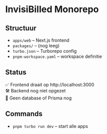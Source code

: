 # InvisiBilled Monorepo

## Structuur

- `apps/web` – Next.js frontend
- `packages/` – (nog leeg)
- `turbo.json` – Turborepo config
- `pnpm-workspace.yaml` – workspace definitie

## Status

✅ Frontend draait op http://localhost:3000  
🛠️ Backend nog niet opgezet  
🛑 Geen database of Prisma nog

## Commands

- `pnpm turbo run dev` – start alle apps
